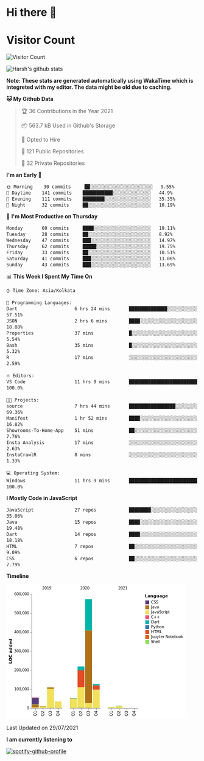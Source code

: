 # Hi there 👋 

# Visitor Count
![Visitor Count](https://profile-counter.glitch.me/harsh2201/count.svg)

![Harsh's github stats](https://github-readme-stats.vercel.app/api?username=harsh2201&show_icons=true&theme=radical)

**Note: These stats are generated automatically using WakaTime which is integreted with my editor. The data might be old due to caching.**

<!--START_SECTION:waka-->
**🐱 My Github Data** 

> 🏆 36 Contributions in the Year 2021
 > 
> 📦 563.7 kB Used in Github's Storage 
 > 
> 💼 Opted to Hire
 > 
> 📜 121 Public Repositories 
 > 
> 🔑 32 Private Repositories  
 > 
**I'm an Early 🐤** 

```text
🌞 Morning    30 commits     ██░░░░░░░░░░░░░░░░░░░░░░░   9.55% 
🌆 Daytime    141 commits    ███████████░░░░░░░░░░░░░░   44.9% 
🌃 Evening    111 commits    ████████░░░░░░░░░░░░░░░░░   35.35% 
🌙 Night      32 commits     ██░░░░░░░░░░░░░░░░░░░░░░░   10.19%

```
📅 **I'm Most Productive on Thursday** 

```text
Monday       60 commits     ████░░░░░░░░░░░░░░░░░░░░░   19.11% 
Tuesday      28 commits     ██░░░░░░░░░░░░░░░░░░░░░░░   8.92% 
Wednesday    47 commits     ███░░░░░░░░░░░░░░░░░░░░░░   14.97% 
Thursday     62 commits     █████░░░░░░░░░░░░░░░░░░░░   19.75% 
Friday       33 commits     ██░░░░░░░░░░░░░░░░░░░░░░░   10.51% 
Saturday     41 commits     ███░░░░░░░░░░░░░░░░░░░░░░   13.06% 
Sunday       43 commits     ███░░░░░░░░░░░░░░░░░░░░░░   13.69%

```


📊 **This Week I Spent My Time On** 

```text
⌚︎ Time Zone: Asia/Kolkata

💬 Programming Languages: 
Dart                     6 hrs 24 mins       ██████████████░░░░░░░░░░░   57.51% 
JSON                     2 hrs 6 mins        ████░░░░░░░░░░░░░░░░░░░░░   18.88% 
Properties               37 mins             █░░░░░░░░░░░░░░░░░░░░░░░░   5.54% 
Bash                     35 mins             █░░░░░░░░░░░░░░░░░░░░░░░░   5.32% 
R                        17 mins             ░░░░░░░░░░░░░░░░░░░░░░░░░   2.59%

🔥 Editors: 
VS Code                  11 hrs 9 mins       █████████████████████████   100.0%

🐱‍💻 Projects: 
source                   7 hrs 44 mins       █████████████████░░░░░░░░   69.36% 
Manifest                 1 hr 52 mins        ████░░░░░░░░░░░░░░░░░░░░░   16.82% 
Showrooms-To-Home-App    51 mins             ██░░░░░░░░░░░░░░░░░░░░░░░   7.76% 
Insta Analysis           17 mins             ░░░░░░░░░░░░░░░░░░░░░░░░░   2.63% 
InstaCrawlR              8 mins              ░░░░░░░░░░░░░░░░░░░░░░░░░   1.33%

💻 Operating System: 
Windows                  11 hrs 9 mins       █████████████████████████   100.0%

```

**I Mostly Code in JavaScript** 

```text
JavaScript               27 repos            ████████░░░░░░░░░░░░░░░░░   35.06% 
Java                     15 repos            ████░░░░░░░░░░░░░░░░░░░░░   19.48% 
Dart                     14 repos            ████░░░░░░░░░░░░░░░░░░░░░   18.18% 
HTML                     7 repos             ██░░░░░░░░░░░░░░░░░░░░░░░   9.09% 
CSS                      6 repos             ██░░░░░░░░░░░░░░░░░░░░░░░   7.79%

```


**Timeline**

![Chart not found](https://raw.githubusercontent.com/harsh2201/harsh2201/master/charts/bar_graph.png) 


 Last Updated on 29/07/2021
<!--END_SECTION:waka-->


**I am currently listening to**

[![spotify-github-profile](https://spotify-github-profile.vercel.app/api/view?uid=0zd53poz5lu9da8yk1wq8bpss&cover_image=true)](https://spotify-github-profile.vercel.app/api/view?uid=0zd53poz5lu9da8yk1wq8bpss&redirect=true) 
